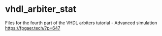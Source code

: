 # vhdl_arbiter_stat

Files for the fourth part of the VHDL arbiters tutorial - Advanced simulation
https://fpgaer.tech/?p=647
